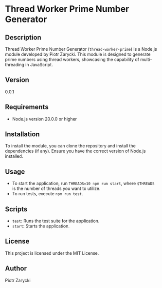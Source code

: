 # Thread Worker Prime Number Generator

## Description
Thread Worker Prime Number Generator (`thread-worker-prime`) is a Node.js module developed by Piotr Zarycki. This module is designed to generate prime numbers using thread workers, showcasing the capability of multi-threading in JavaScript.

## Version
0.0.1

## Requirements
- Node.js version 20.0.0 or higher

## Installation
To install the module, you can clone the repository and install the dependencies (if any). Ensure you have the correct version of Node.js installed.

## Usage
- To start the application, run `THREADS=10 npm run start`, where `$THREADS` is the number of threads you want to utilize.
- To run tests, execute `npm run test`.

## Scripts
- `test`: Runs the test suite for the application.
- `start`: Starts the application.

## License
This project is licensed under the MIT License.

## Author
Piotr Zarycki
